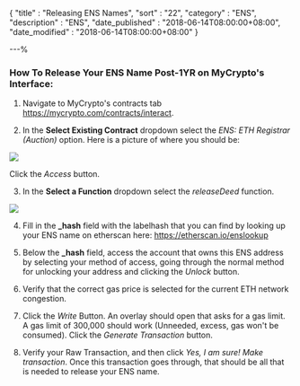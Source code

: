 {
"title"       : "Releasing ENS Names",
"sort"        : "22",
"category"    : "ENS",
"description" : "ENS",
"date_published" : "2018-06-14T08:00:00+08:00",
"date_modified"  : "2018-06-14T08:00:00+08:00"
}

---%
### How To Release Your ENS Name Post-1YR on MyCrypto's Interface:

1. Navigate to MyCrypto's contracts tab https://mycrypto.com/contracts/interact.

2. In the **Select Existing Contract** dropdown select the *ENS: ETH Registrar (Auction)* option. Here is a picture of where you should be:

![](https://i.imgur.com/A8ZnIR2.jpg)

Click the *Access* button.

3. In the **Select a Function** dropdown select the *releaseDeed* function.

![](https://i.imgur.com/myiGZNM.jpg)


4. Fill in the **\_hash** field with the labelhash that you can find by looking up your ENS name on etherscan here: https://etherscan.io/enslookup

5. Below the **\_hash** field, access the account that owns this ENS address by selecting your method of access, going through the normal method for unlocking your address and clicking the *Unlock* button.

6. Verify that the correct gas price is selected for the current ETH network congestion.

7. Click the *Write* Button. An overlay should open that asks for a gas limit. A gas limit of 300,000 should work (Unneeded, excess, gas won't be consumed). Click the *Generate Transaction* button.

8. Verify your Raw Transaction, and then click *Yes, I am sure! Make transaction*. Once this transaction goes through, that should be all that is needed to release your ENS name.

